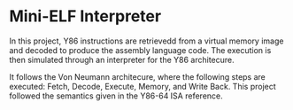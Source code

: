# Mini-ELF Interpreter

In this project, Y86 instructions are retrievedd from a virtual memory image and decoded
to produce the assembly language code. The execution is then simulated through an
interpreter for the Y86 architecure.

It follows the Von Neumann architecure, where the following steps are executed: Fetch,
Decode, Execute, Memory, and Write Back. This project followed the semantics given in the
Y86-64 ISA reference.
